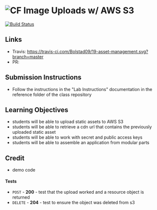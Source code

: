 ![CF](https://camo.githubusercontent.com/70edab54bba80edb7493cad3135e9606781cbb6b/687474703a2f2f692e696d6775722e636f6d2f377635415363382e706e67) Image Uploads w/ AWS S3
===
[![Build Status](https://travis-ci.com/Bolstad09/19-asset-management.svg?branch=master)](https://travis-ci.com/Bolstad09/19-asset-management)

## Links
* Travis: https://travis-ci.com/Bolstad09/19-asset-management.svg?branch=master
* PR:


## Submission Instructions
  * Follow the instructions in the "Lab Instructions" documentation in the reference folder of the class repository
  

## Learning Objectives  
* students will be able to upload static assets to AWS S3
* students will be able to retrieve a cdn url that contains the previously uploaded static asset
* students will be able to work with secret and public access keys
* students will be able to assemble an application from modular parts

## Credit
*  demo code


#### Tests
* `POST` - **200** - test that the upload worked and a resource object is returned
* `DELETE` - **204** - test to ensure the object was deleted from s3

